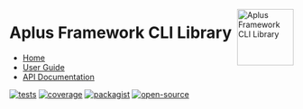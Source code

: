 <a href="https://github.com/aplus-framework/cli"><img src="https://raw.githubusercontent.com/aplus-framework/cli/master/guide/image.png" alt="Aplus Framework CLI Library" align="right" width="100"></a>

# Aplus Framework CLI Library

- [Home](https://aplus-framework.com/packages/cli)
- [User Guide](https://docs.aplus-framework.com/guides/libraries/cli/index.html)
- [API Documentation](https://docs.aplus-framework.com/packages/cli.html)

[![tests](https://github.com/aplus-framework/cli/actions/workflows/tests.yml/badge.svg)](https://github.com/aplus-framework/cli/actions/workflows/tests.yml)
[![coverage](https://coveralls.io/repos/github/aplus-framework/cli/badge.svg?branch=master)](https://coveralls.io/github/aplus-framework/cli?branch=master)
[![packagist](https://img.shields.io/packagist/v/aplus/cli)](https://packagist.org/packages/aplus/cli)
[![open-source](https://img.shields.io/badge/open--source-sponsor-magenta)](https://aplus-framework.com/sponsor)
